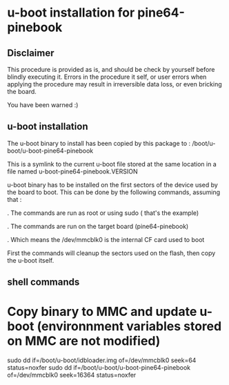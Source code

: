 # u-boot installation for pine64-pinebook

## Disclaimer

This procedure is provided as is, and should be check by yourself before
blindly executing it. Errors in the procedure it self, or user errors when
applying the procedure may result in irreversible data loss, or even bricking
the board.

You have been warned :)

## u-boot installation

The u-boot binary to install has been copied by this package to :
/boot/u-boot/u-boot-pine64-pinebook

This is a symlink to the current u-boot file stored at the same location in a
file named u-boot-pine64-pinebook.VERSION

u-boot binary has to be installed on the first sectors of the device used by
the board to boot. This can be done by the following commands, assuming that :

. The commands are run as root or using sudo ( that's the example)

. The commands are run on the target board (pine64-pinebook)

. Which means the /dev/mmcblk0 is the internal CF card used to boot

First the commands will cleanup the sectors used on the flash, then copy the
u-boot itself.


## shell commands

# Copy binary to MMC and update u-boot (environnment variables stored on MMC are not modified)
sudo dd if=/boot/u-boot/idbloader.img of=/dev/mmcblk0 seek=64 status=noxfer
sudo dd if=/boot/u-boot/u-boot-pine64-pinebook of=/dev/mmcblk0 seek=16364 status=noxfer
